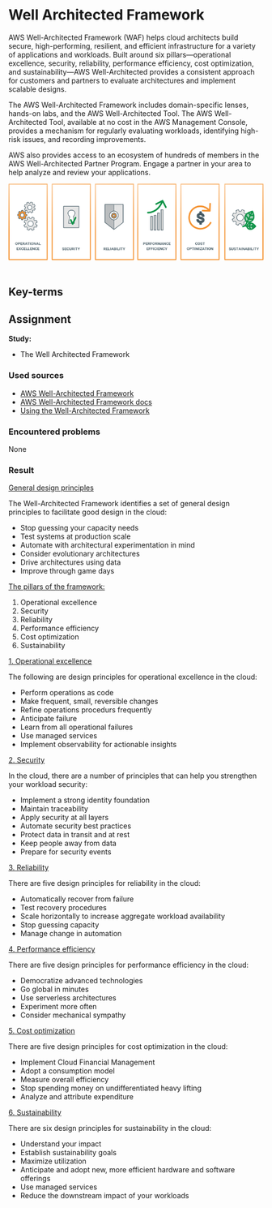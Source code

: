 # Well Architected Framework

AWS Well-Architected Framework (WAF) helps cloud architects build secure, high-performing, resilient, and efficient infrastructure for a variety of applications and workloads. Built around six pillars—operational excellence, security, reliability, performance efficiency, cost optimization, and sustainability—AWS Well-Architected provides a consistent approach for customers and partners to evaluate architectures and implement scalable designs.

The AWS Well-Architected Framework includes domain-specific lenses, hands-on labs, and the AWS Well-Architected Tool. The AWS Well-Architected Tool, available at no cost in the AWS Management Console, provides a mechanism for regularly evaluating workloads, identifying high-risk issues, and recording improvements.

AWS also provides access to an ecosystem of hundreds of members in the AWS Well-Architected Partner Program. Engage a partner in your area to help analyze and review your applications.

![elb](/05_AWS_2/includes/02_well-architected-framework0-1.png)<br><br>

## Key-terms

## Assignment

**Study:**

- The Well Architected Framework

### Used sources
- [AWS Well-Architected Framework](https://aws.amazon.com/architecture/well-architected/?wa-lens-whitepapers.sort-by=item.additionalFields.sortDate&wa-lens-whitepapers.sort-order=desc&wa-guidance-whitepapers.sort-by=item.additionalFields.sortDate&wa-guidance-whitepapers.sort-order=desc)
- [AWS Well-Architected Framework docs](https://docs.aws.amazon.com/wellarchitected/latest/framework/welcome.html)
- [Using the Well-Architected Framework](https://www.youtube.com/watch?v=vTjasx3ahjM)

### Encountered problems
None

### Result

<ins>General design principles</ins>

The Well-Architected Framework identifies a set of general design principles to facilitate good design in the cloud:
- Stop guessing your capacity needs
- Test systems at production scale
- Automate with architectural experimentation in mind
- Consider evolutionary architectures
- Drive architectures using data
- Improve through game days

<ins>The pillars of the framework:</ins>

1. Operational excellence
2. Security
3. Reliability
4. Performance efficiency
5. Cost optimization
6. Sustainability

<ins>1. Operational excellence</ins>

The following are design principles for operational excellence in the cloud:

- Perform operations as code
- Make frequent, small, reversible changes
- Refine operations procedurs frequently
- Anticipate failure
- Learn from all operational failures
- Use managed services
- Implement observability for actionable insights

<ins>2. Security</ins>

In the cloud, there are a number of principles that can help you strengthen your workload security:

- Implement a strong identity foundation
- Maintain traceability
- Apply security at all layers
- Automate security best practices
- Protect data in transit and at rest
- Keep people away from data
- Prepare for security events

<ins>3. Reliability</ins>

There are five design principles for reliability in the cloud:

- Automatically recover from failure
- Test recovery procedures
- Scale horizontally to increase aggregate workload availability
- Stop guessing capacity
- Manage change in automation

<ins>4. Performance efficiency</ins>

There are five design principles for performance efficiency in the cloud: 

- Democratize advanced technologies
- Go global in minutes
- Use serverless architectures
- Experiment more often
- Consider mechanical sympathy

<ins>5. Cost optimization</ins>

There are five design principles for cost optimization in the cloud:

- Implement Cloud Financial Management
- Adopt a consumption model
- Measure overall efficiency
- Stop spending money on undifferentiated heavy lifting
- Analyze and attribute expenditure

<ins>6. Sustainability</ins>

There are six design principles for sustainability in the cloud: 

- Understand your impact
- Establish sustainability goals
- Maximize utilization
- Anticipate and adopt new, more efficient hardware and software offerings
- Use managed services
- Reduce the downstream impact of your workloads